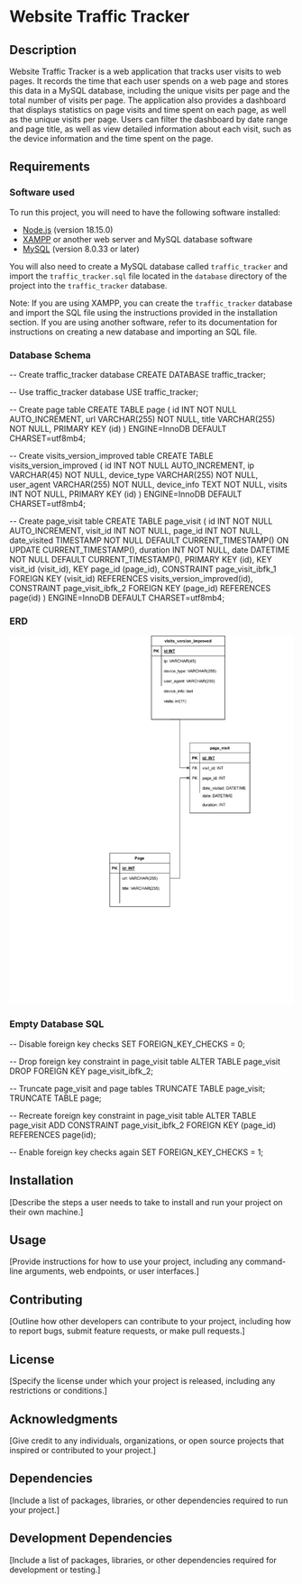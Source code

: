 # Website Traffic Tracker

## Description

Website Traffic Tracker is a web application that tracks user visits to web pages. It records the time that each user spends on a web page and stores this data in a MySQL database, including the unique visits per page and the total number of visits per page. The application also provides a dashboard that displays statistics on page visits and time spent on each page, as well as the unique visits per page. Users can filter the dashboard by date range and page title, as well as view detailed information about each visit, such as the device information and the time spent on the page.

## Requirements

### Software used

To run this project, you will need to have the following software installed:

- [Node.js](https://nodejs.org) (version 18.15.0)
- [XAMPP](https://www.apachefriends.org/index.html) or another web server and MySQL database software
- [MySQL](https://www.mysql.com/) (version 8.0.33 or later)

You will also need to create a MySQL database called `traffic_tracker` and import the `traffic_tracker.sql` file located in the `database` directory of the project into the `traffic_tracker` database.

Note: If you are using XAMPP, you can create the `traffic_tracker` database and import the SQL file using the instructions provided in the installation section. If you are using another software, refer to its documentation for instructions on creating a new database and importing an SQL file.

### Database Schema

-- Create traffic_tracker database
CREATE DATABASE traffic_tracker;

-- Use traffic_tracker database
USE traffic_tracker;

-- Create page table
CREATE TABLE page (
  id INT NOT NULL AUTO_INCREMENT,
  url VARCHAR(255) NOT NULL,
  title VARCHAR(255) NOT NULL,
  PRIMARY KEY (id)
) ENGINE=InnoDB DEFAULT CHARSET=utf8mb4;

-- Create visits_version_improved table
CREATE TABLE visits_version_improved (
  id INT NOT NULL AUTO_INCREMENT,
  ip VARCHAR(45) NOT NULL,
  device_type VARCHAR(255) NOT NULL,
  user_agent VARCHAR(255) NOT NULL,
  device_info TEXT NOT NULL,
  visits INT NOT NULL,
  PRIMARY KEY (id)
) ENGINE=InnoDB DEFAULT CHARSET=utf8mb4;

-- Create page_visit table
CREATE TABLE page_visit (
  id INT NOT NULL AUTO_INCREMENT,
  visit_id INT NOT NULL,
  page_id INT NOT NULL,
  date_visited TIMESTAMP NOT NULL DEFAULT CURRENT_TIMESTAMP() ON UPDATE CURRENT_TIMESTAMP(),
  duration INT NOT NULL,
  date DATETIME NOT NULL DEFAULT CURRENT_TIMESTAMP(),
  PRIMARY KEY (id),
  KEY visit_id (visit_id),
  KEY page_id (page_id),
  CONSTRAINT page_visit_ibfk_1 FOREIGN KEY (visit_id) REFERENCES visits_version_improved(id),
  CONSTRAINT page_visit_ibfk_2 FOREIGN KEY (page_id) REFERENCES page(id)
) ENGINE=InnoDB DEFAULT CHARSET=utf8mb4;


### ERD

![Traffic Tracker ERD Diagram](./ERD/traffic_tracker_ERD.png)

### Empty Database SQL

-- Disable foreign key checks
SET FOREIGN_KEY_CHECKS = 0;

-- Drop foreign key constraint in page_visit table
ALTER TABLE page_visit DROP FOREIGN KEY page_visit_ibfk_2;

-- Truncate page_visit and page tables
TRUNCATE TABLE page_visit;
TRUNCATE TABLE page;

-- Recreate foreign key constraint in page_visit table
ALTER TABLE page_visit ADD CONSTRAINT page_visit_ibfk_2 FOREIGN KEY (page_id) REFERENCES page(id);

-- Enable foreign key checks again
SET FOREIGN_KEY_CHECKS = 1;


## Installation

[Describe the steps a user needs to take to install and run your project on their own machine.]

## Usage

[Provide instructions for how to use your project, including any command-line arguments, web endpoints, or user interfaces.]

## Contributing

[Outline how other developers can contribute to your project, including how to report bugs, submit feature requests, or make pull requests.]

## License

[Specify the license under which your project is released, including any restrictions or conditions.]

## Acknowledgments

[Give credit to any individuals, organizations, or open source projects that inspired or contributed to your project.]

## Dependencies

[Include a list of packages, libraries, or other dependencies required to run your project.]

## Development Dependencies

[Include a list of packages, libraries, or other dependencies required for development or testing.]